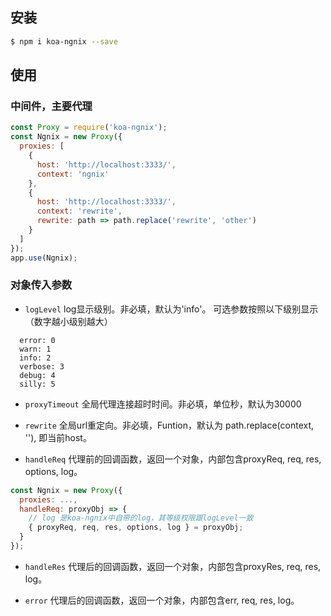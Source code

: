 ## 安装

```bash
$ npm i koa-ngnix --save
```

## 使用

### 中间件，主要代理

```js
const Proxy = require('koa-ngnix');
const Ngnix = new Proxy({
  proxies: [
    {
      host: 'http://localhost:3333/',
      context: 'ngnix'
    },
    {
      host: 'http://localhost:3333/',
      context: 'rewrite',
      rewrite: path => path.replace('rewrite', 'other')
    }
  ]
});
app.use(Ngnix);
```

### 对象传入参数

- `logLevel`
log显示级别。非必填，默认为'info'。
可选参数按照以下级别显示（数字越小级别越大）
```
  error: 0 
  warn: 1 
  info: 2
  verbose: 3 
  debug: 4 
  silly: 5
```

- `proxyTimeout`
全局代理连接超时时间。非必填，单位秒，默认为30000

- `rewrite`
全局url重定向。非必填，Funtion，默认为 path.replace(context, ''), 即当前host。

- `handleReq`
代理前的回调函数，返回一个对象，内部包含proxyReq, req, res, options, log。
```js
const Ngnix = new Proxy({
  proxies: ...,
  handleReq: proxyObj => {
    // log 是koa-ngnix中自带的log，其等级权限跟logLevel一致
    { proxyReq, req, res, options, log } = proxyObj;
  }
});
```

- `handleRes`
代理后的回调函数，返回一个对象，内部包含proxyRes, req, res, log。

- `error`
代理后的回调函数，返回一个对象，内部包含err, req, res, log。